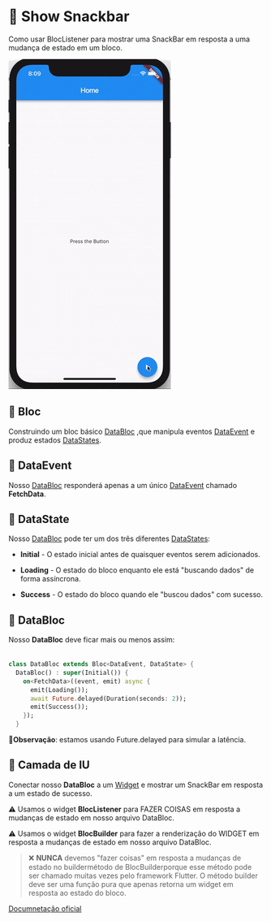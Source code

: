 # :snake: Show Snackbar

Como usar BlocListener para mostrar uma SnackBar em resposta a uma mudança de estado em um bloco.

![aplicação](assets/flutter_snack_bar.gif)

## :pushpin: Bloc 
Construindo um bloc básico [DataBloc](lib/bloc/data_bloc.dart) ,que manipula eventos  [DataEvent](lib/bloc/data_event.dart) e produz estados [DataStates](lib/bloc/data_state.dart).

## :pushpin: DataEvent
Nosso [DataBloc](lib/bloc/data_bloc.dart) responderá apenas a um único [DataEvent](lib/bloc/data_event.dart) chamado **FetchData**.


## :pushpin: DataState

Nosso [DataBloc](lib/bloc/data_bloc.dart) pode ter um dos três diferentes [DataStates](lib/bloc/data_state.dart):

* **Initial** - O estado inicial antes de quaisquer eventos serem adicionados.

* **Loading** - O estado do bloco enquanto ele está "buscando dados" de forma 
assíncrona.

* **Success** - O estado do bloco quando ele "buscou dados" com sucesso.

## :pushpin: DataBloc
Nosso **DataBloc** deve ficar mais ou menos assim:

``` dart import 'package:bloc/bloc.dart';

class DataBloc extends Bloc<DataEvent, DataState> {
  DataBloc() : super(Initial()) {
    on<FetchData>((event, emit) async {
      emit(Loading());
      await Future.delayed(Duration(seconds: 2));
      emit(Success());
    });
  } 
  ```
  **:pencil:Observação**: estamos usando Future.delayed para simular a latência.

  ## :pushpin: Camada de IU

  Conectar nosso **DataBloc** a um [Widget](lib/main.dart) e mostrar um SnackBar em resposta a um estado de sucesso.

  :warning: Usamos o widget **BlocListener** para FAZER COISAS em resposta a mudanças de estado em nosso arquivo DataBloc.

  :warning: Usamos o widget **BlocBuilder** para fazer a renderização do WIDGET em resposta a mudanças de estado em nosso arquivo DataBloc.

  >:x:  **NUNCA** devemos "fazer coisas" em resposta a mudanças de estado no buildermétodo de BlocBuilderporque esse método pode ser chamado muitas vezes pelo framework Flutter. 
  >O método builder deve ser uma função pura que apenas retorna um widget em resposta ao estado do bloco.

  [Documnetação oficial](https://bloclibrary.dev/#/recipesfluttershowsnackbar)